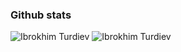 ### Github stats

<img  src="https://github-readme-stats.vercel.app/api?username=acuere&show_icons=true&theme=tokyonight&icon_color=6392DF&hide=prs"  alt="Ibrokhim Turdiev">
<img  src="https://github-readme-stats.vercel.app/api/top-langs/?username=acuere&show_icons=true&theme=tokyonight&layout=compact"  alt="Ibrokhim Turdiev">
